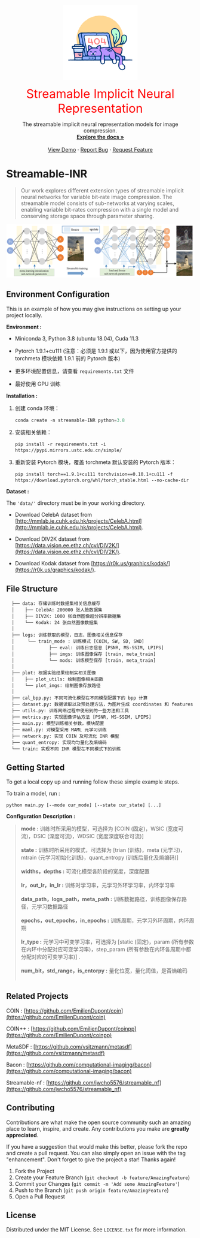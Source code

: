 <a name="readme-top"></a>

<!-- PROJECT LOGO -->
<br />
<div align="center">
  <a href="https://github.com/hualuo321/Streamable-INR">
    <img src="images/error404.png" alt="Logo" width="200" height="200">
  </a>

 <p align="center"> <font size=6, color=red>Streamable Implicit Neural Representation</font> </p>

  <p align="center">
    The streamable implicit neural representation models for image compression.
    <br />
    <a href="https://github.com/othneildrew/Best-README-Template"><strong>Explore the docs »</strong></a>
    <br />
    <br />
    <a href="https://github.com/othneildrew/Best-README-Template">View Demo</a>
    ·
    <a href="https://github.com/othneildrew/Best-README-Template/issues">Report Bug</a>
    ·
    <a href="https://github.com/othneildrew/Best-README-Template/issues">Request Feature</a>
  </p>
</div>

<!-- ABOUT THE PROJECT -->
# Streamable-INR
> Our work explores different extension types of streamable implicit neural networks for variable bit-rate image compression. The streamable model consists of sub-networks at varying scales, enabling variable bit-rates compression with a single model and conserving storage space through parameter sharing.

![Overview of the WDSIC model architectur](images/WDSIC_overall.png)

## Environment Configuration

This is an example of how you may give instructions on setting up your project locally.

**Environment :**
* Miniconda 3, Python 3.8 (ubuntu 18.04), Cuda 11.3

* Pytorch 1.9.1+cu111 (注意：必须是 1.9.1 或以下，因为使用官方提供的 torchmeta 模块依赖 1.9.1 前的 Pytorch 版本)

* 更多环境配置信息，请查看 `requirements.txt` 文件

* 最好使用 GPU 训练

**Installation :**
1. 创建 conda 环境：
   ```py
   conda create -n streamable-INR python=3.8
   ```
2. 安装相关依赖：
   ```
   pip install -r requirements.txt -i https://pypi.mirrors.ustc.edu.cn/simple/
   ```
3. 重新安装 Pytorch 模块，覆盖 torchmeta 默认安装的 Pytorch 版本：
   ```
   pip install torch==1.9.1+cu111 torchvision==0.10.1+cu111 -f https://download.pytorch.org/whl/torch_stable.html --no-cache-dir
   ```

**Dataset :**

The `'data/'` directory must be in your working directory.

- Download CelebA dataset from [http://mmlab.ie.cuhk.edu.hk/projects/CelebA.html](http://mmlab.ie.cuhk.edu.hk/projects/CelebA.html).

- Download DIV2K dataset from [https://data.vision.ee.ethz.ch/cvl/DIV2K/](https://data.vision.ee.ethz.ch/cvl/DIV2K/).

- Download Kodak dataset from [https://r0k.us/graphics/kodak/](https://r0k.us/graphics/kodak/).



## File Structure
```
  ├── data: 存储训练时数据集相关信息缓存
  │    ├── CelebA: 200000 张人脸数据集
  │    ├── DIV2K: 1000 张自然图像超分辨率数据集
  │    └── Kodak: 24 张自然图像数据集
  │
  ├── logs: 训练获取的模型，日志，图像相关信息保存
  │     └── train_mode : 训练模式 [COIN, SW, SD, SWD]
  │             ├── eval: 训练日志信息 [PSNR, MS-SSIM, LPIPS]
  │             ├── imgs: 训练图像保存 [train, meta_train]
  │             └── mods: 训练模型保存 [train, meta_train]
  │
  ├── plot: 根据实验结果绘制实相关图像
  │    ├── plot_utils: 绘制图像相关函数
  │    └── plot_imgs: 绘制图像存放路径
  │
  ├── cal_bpp.py: 不同可流化模型在不同模型配置下的 bpp 计算
  ├── dataset.py: 数据读取以及预处理方法，为图片生成 coordinates 和 features
  ├── utils.py: 训练网络过程中使用到的一些方法和工具
  ├── metrics.py: 实现图像评估方法 [PSNR, MS-SSIM, LPIPS]
  ├── main.py: 模型训练相关参数，模块配置
  ├── maml.py: 对模型采用 MAML 元学习训练
  ├── network.py: 实现 COIN 及可流化 INR 模型
  ├── quant_entropy: 实现均匀量化及熵编码
  └── train: 实现不同 INR 模型在不同模式下的训练
```

<!-- GETTING STARTED -->
## Getting Started

To get a local copy up and running follow these simple example steps.

To train a model, run : 

```
python main.py [--mode cur_mode] [--state cur_state] [...]
```

**Configuration Description :**

> **mode :** 训练时所采用的模型，可选择为 [COIN (固定)，WSIC (宽度可流)，DSIC (深度可流)，WDSIC (宽度深度联合可流)] <br /><br />
> **state :** 训练时所采用的模式，可选择为 [trian (训练)，meta (元学习)，mtrain (元学习初始化训练)，quant_entropy (训练后量化及熵编码)] <br /><br />
> **widths，depths :** 可流化模型各阶段的宽度，深度配置 <br /><br />
> **lr，out_lr，in_lr :** 训练时学习率，元学习外环学习率，内环学习率 <br /><br />
> **data_path，logs_path，meta_path :** 训练数据路径，训练图像保存路径，元学习数据路径 <br /><br />
> **epochs，out_epochs，in_epochs :** 训练周期，元学习外环周期，内环周期 <br /><br />
> **lr_type :** 元学习中可变学习率，可选择为 [static (固定)，param (所有参数在内环中分配对应可变学习率)，step_param (所有参数在内环各周期中都分配对应的可变学习率)] . <br /><br />
> **num_bit，std_range，is_entorpy :** 量化位宽，量化阈值，是否熵编码 <br /><br />

## Related Projects
COIN : [https://github.com/EmilienDupont/coin](https://github.com/EmilienDupont/coin)

COIN++ : [https://github.com/EmilienDupont/coinpp](https://github.com/EmilienDupont/coinpp)

MetaSDF : [https://github.com/vsitzmann/metasdf](https://github.com/vsitzmann/metasdf)

Bacon : [https://github.com/computational-imaging/bacon](https://github.com/computational-imaging/bacon)

Streamable-nf : [https://github.com/jwcho5576/streamable_nf](https://github.com/jwcho5576/streamable_nf)

<!-- CONTRIBUTING -->
## Contributing

Contributions are what make the open source community such an amazing place to learn, inspire, and create. Any contributions you make are **greatly appreciated**.

If you have a suggestion that would make this better, please fork the repo and create a pull request. You can also simply open an issue with the tag "enhancement".
Don't forget to give the project a star! Thanks again!

1. Fork the Project
2. Create your Feature Branch (`git checkout -b feature/AmazingFeature`)
3. Commit your Changes (`git commit -m 'Add some AmazingFeature'`)
4. Push to the Branch (`git push origin feature/AmazingFeature`)
5. Open a Pull Request

<!-- LICENSE -->
## License

Distributed under the MIT License. See `LICENSE.txt` for more information.

